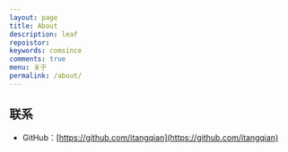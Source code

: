 ```yaml
---
layout: page
title: About
description: leaf
repoistor:
keywords: comsince
comments: true
menu: 关于
permalink: /about/
---
```


## 联系

* GitHub：[https://github.com/itangqian](https://github.com/itangqian)

